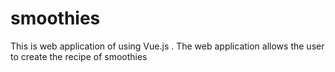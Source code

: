 # smoothies
This is web application of using Vue.js .  The web application allows the user to create the recipe of smoothies
